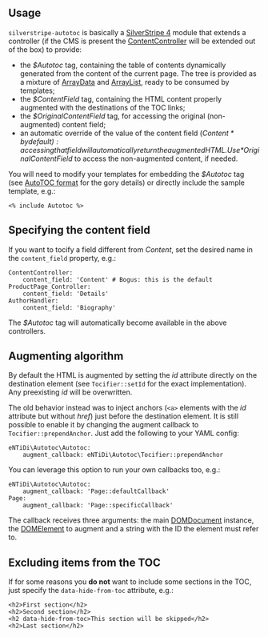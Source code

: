 Usage
-----

`silverstripe-autotoc` is basically a [SilverStripe 4](http://www.silverstripe.org/)
module that extends a controller (if the CMS is present the
[ContentController](http://api.silverstripe.org/4/SilverStripe/CMS/Controllers/ContentController.html)
will be extended out of the box) to provide:

* the *$Autotoc* tag, containing the table of contents dynamically
  generated from the content of the current page. The tree is provided as
  a mixture of
  [ArrayData](http://api.silverstripe.org/4/SilverStripe/View/ArrayData.html) and
  [ArrayList](http://api.silverstripe.org/4/SilverStripe/ORM/ArrayList.html),
  ready to be consumed by templates;
* the *$ContentField* tag, containing the HTML content properly augmented with
  the destinations of the TOC links;
* the *$OriginalContentField* tag, for accessing the original (non-augmented)
  content field;
* an automatic override of the value of the content field (*$Content* by
  default): accessing that field will automatically return the augmented HTML.
  Use *$OriginalContentField* to access the non-augmented content, if needed.

You will need to modify your templates for embedding the *$Autotoc* tag
(see [AutoTOC format](format.md) for the gory details) or directly
include the sample template, e.g.:

    <% include Autotoc %>

Specifying the content field
----------------------------

If you want to tocify a field different from *Content*, set the desired
name in the `content_field` property, e.g.:

    ContentController:
        content_field: 'Content' # Bogus: this is the default
    ProductPage_Controller:
        content_field: 'Details'
    AuthorHandler:
        content_field: 'Biography'

The *$Autotoc* tag will automatically become available in the above
controllers.

Augmenting algorithm
--------------------

By default the HTML is augmented by setting the _id_ attribute directly on the
destination element (see `Tocifier::setId` for the exact implementation). Any
preexisting _id_ will be overwritten.

The old behavior instead was to inject anchors (`<a>` elements with the _id_
attribute but without _href_) just before the destination element. It is still
possible to enable it by changing the augment callback to
`Tocifier::prependAnchor`. Just add the following to your YAML config:

    eNTiDi\Autotoc\Autotoc:
        augment_callback: eNTiDi\Autotoc\Tocifier::prependAnchor

You can leverage this option to run your own callbacks too, e.g.:

    eNTiDi\Autotoc\Autotoc:
        augment_callback: 'Page::defaultCallback'
    Page:
        augment_callback: 'Page::specificCallback'

The callback receives three arguments: the main
[DOMDocument](http://php.net/manual/en/class.domdocument.php) instance, the 
[DOMElement](http://php.net/manual/en/class.domelement.php) to augment and a
string with the ID the element must refer to.

Excluding items from the TOC
----------------------------

If for some reasons you **do not** want to include some sections in the TOC,
just specify the `data-hide-from-toc` attribute, e.g.:

    <h2>First section</h2>
    <h2>Second section</h2>
    <h2 data-hide-from-toc>This section will be skipped</h2>
    <h2>Last section</h2>

